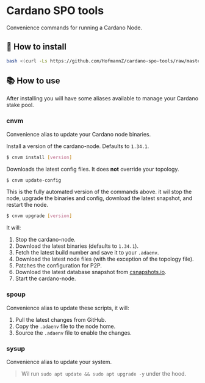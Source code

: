 # Cardano SPO tools

Convenience commands for running a Cardano Node.

## 🧰 How to install

```sh
bash <(curl -Ls https://github.com/HofmannZ/cardano-spo-tools/raw/master/scripts/install.sh)
```

## 📚 How to use

After installing you will have some aliases available to manage your Cardano stake pool.

### cnvm

Convenience alias to update your Cardano node binaries.

Install a version of the cardano-node. Defaults to `1.34.1`.

```sh
$ cnvm install [version]
```

Downloads the latest config files. It does **not** override your topology.

```sh
$ cnvm update-config
```

This is the fully automated version of the commands above. it wil stop the node, upgrade the binaries and config, download the latest snapshot, and restart the node.

```sh
$ cnvm upgrade [version]
```

It will:

1. Stop the cardano-node.
2. Download the latest binaries (defaults to `1.34.1`).
3. Fetch the latest build number and save it to your `.adaenv`.
4. Download the latest node files (with the exception of the topology file).
5. Patches the configuration for P2P.
6. Download the latest database snapshot from [csnapshots.io](https://csnapshots.io).
7. Start the cardano-node.

### spoup

Convenience alias to update these scripts, it will:

1. Pull the latest changes from GitHub.
2. Copy the `.adaenv` file to the node home.
3. Source the `.adaenv` file to enable the changes.

### sysup

Convenience alias to update your system.

> Wil run `sudo apt update && sudo apt upgrade -y` under the hood.
